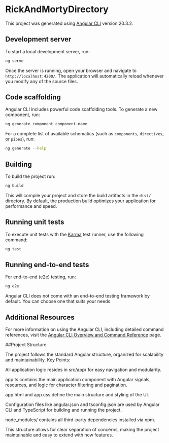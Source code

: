 # RickAndMortyDirectory

This project was generated using [Angular CLI](https://github.com/angular/angular-cli) version 20.3.2.

## Development server

To start a local development server, run:

```bash
ng serve
```

Once the server is running, open your browser and navigate to `http://localhost:4200/`. The application will automatically reload whenever you modify any of the source files.

## Code scaffolding

Angular CLI includes powerful code scaffolding tools. To generate a new component, run:

```bash
ng generate component component-name
```

For a complete list of available schematics (such as `components`, `directives`, or `pipes`), run:

```bash
ng generate --help
```

## Building

To build the project run:

```bash
ng build
```

This will compile your project and store the build artifacts in the `dist/` directory. By default, the production build optimizes your application for performance and speed.

## Running unit tests

To execute unit tests with the [Karma](https://karma-runner.github.io) test runner, use the following command:

```bash
ng test
```

## Running end-to-end tests

For end-to-end (e2e) testing, run:

```bash
ng e2e
```

Angular CLI does not come with an end-to-end testing framework by default. You can choose one that suits your needs.

## Additional Resources

For more information on using the Angular CLI, including detailed command references, visit the [Angular CLI Overview and Command Reference](https://angular.dev/tools/cli) page.

##Project Structure

The project follows the standard Angular structure, organized for scalability and maintainability.
Key Points:

All application logic resides in src/app/ for easy navigation and modularity.

app.ts contains the main application component with Angular signals, resources, and logic for character filtering and pagination.

app.html and app.css define the main structure and styling of the UI.

Configuration files like angular.json and tsconfig.json are used by Angular CLI and TypeScript for building and running the project.

node_modules/ contains all third-party dependencies installed via npm.

This structure allows for clear separation of concerns, making the project maintainable and easy to extend with new features.
